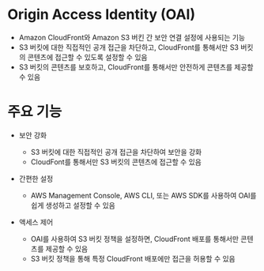 # Origin Access Identity (OAI)
- Amazon CloudFront와 Amazon S3 버킨 간 보안 연결 설정에 사용되는 기능
- S3 버킷에 대한 직접적인 공개 접근을 차단하고, CloudFront를 통해서만 S3 버킷의 콘텐츠에 접근할 수 있도록 설정할 수 있음
- S3 버킷의 콘텐츠를 보호하고, CloudFront를 통해서만 안전하게 콘텐츠를 제공할 수 있음

# 주요 기능
- 보안 강화
    - S3 버킷에 대한 직접적인 공개 접근을 차단하여 보안을 강화
    - CloudFont를 통해서만 S3 버킷의 콘텐츠에 접근할 수 있음

- 간편한 설정
    - AWS Management Console, AWS CLI, 또는 AWS SDK를 사용하여 OAI를 쉽게 생성하고 설정할 수 있음

- 액세스 제어
    - OAI를 사용하여 S3 버킷 정책을 설정하면, CloudFront 배포를 통해서만 콘텐츠를 제공할 수 있음
    - S3 버킷 정책을 통해 특정 CloudFront 배포에만 접근을 허용할 수 있음
